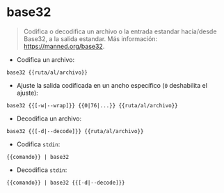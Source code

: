 # base32

> Codifica o decodifica un archivo o la entrada estandar hacia/desde Base32, a la salida estandar.
> Más información: <https://manned.org/base32>.

- Codifica un archivo:

`base32 {{ruta/al/archivo}}`

- Ajuste la salida codificada en un ancho específico (`0` deshabilita el ajuste):

`base32 {{[-w|--wrap]}} {{0|76|...}} {{ruta/al/archivo}}`

- Decodifica un archivo:

`base32 {{[-d|--decode]}} {{ruta/al/archivo}}`

- Codifica `stdin`:

`{{comando}} | base32`

- Decodifica `stdin`:

`{{comando}} | base32 {{[-d|--decode]}}`
